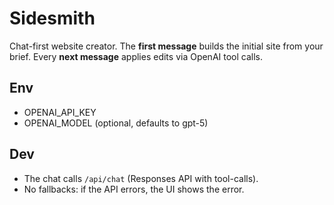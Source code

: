 # Sidesmith

Chat-first website creator. The **first message** builds the initial site from your brief. Every **next message** applies edits via OpenAI tool calls.

## Env
- OPENAI_API_KEY
- OPENAI_MODEL (optional, defaults to gpt-5)

## Dev
- The chat calls `/api/chat` (Responses API with tool-calls). 
- No fallbacks: if the API errors, the UI shows the error.

